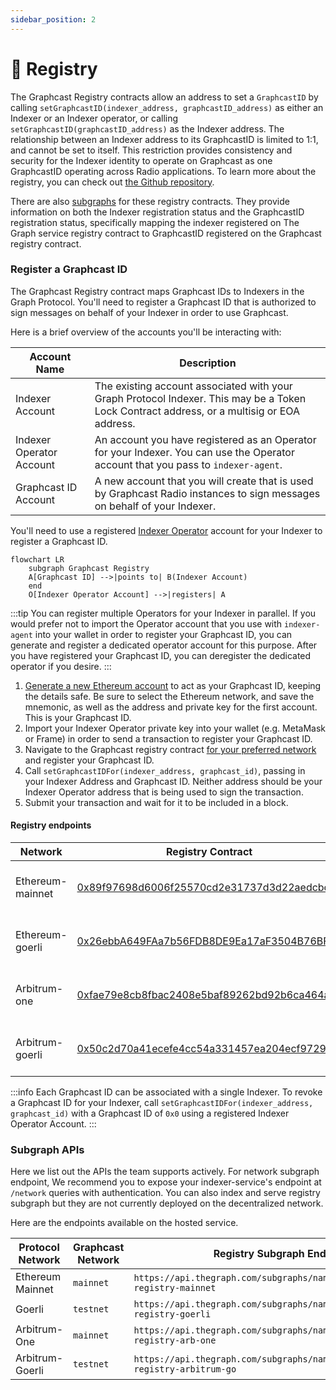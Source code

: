 ```yaml
---
sidebar_position: 2
---
```


# 📖 Registry

The Graphcast Registry contracts allow an address to set a `GraphcastID` by calling `setGraphcastID(indexer_address, graphcastID_address)` as either an Indexer or an Indexer operator, or calling `setGraphcastID(graphcastID_address)` as the Indexer address. The relationship between an Indexer address to its GraphcastID is limited to 1:1, and cannot be set to itself. This restriction provides consistency and security for the Indexer identity to operate on Graphcast as one GraphcastID operating across Radio applications. To learn more about the registry, you can check out [the Github repository](https://github.com/graphops/graphcast-registry).

There are also [subgraphs](https://github.com/graphops/graphcast-registry-subgraph) for these registry contracts. They provide information on both the Indexer registration status and the GraphcastID registration status, specifically mapping the indexer registered on The Graph service registry contract to GraphcastID registered on the Graphcast registry contract.

### Register a Graphcast ID

The Graphcast Registry contract maps Graphcast IDs to Indexers in the Graph Protocol. You'll need to register a Graphcast ID that is authorized to sign messages on behalf of your Indexer in order to use Graphcast.

Here is a brief overview of the accounts you'll be interacting with:

| Account Name             | Description                                                                                                                                |
| ------------------------ | ------------------------------------------------------------------------------------------------------------------------------------------ |
| Indexer Account          | The existing account associated with your Graph Protocol Indexer. This may be a Token Lock Contract address, or a multisig or EOA address. |
| Indexer Operator Account | An account you have registered as an Operator for your Indexer. You can use the Operator account that you pass to `indexer-agent`.         |
| Graphcast ID Account     | A new account that you will create that is used by Graphcast Radio instances to sign messages on behalf of your Indexer.                   |

You'll need to use a registered [Indexer Operator](https://thegraph.com/docs/en/network/indexing/#stake-in-the-protocol) account for your Indexer to register a Graphcast ID.

```mermaid
flowchart LR
    subgraph Graphcast Registry
    A[Graphcast ID] -->|points to| B(Indexer Account)
    end
    O[Indexer Operator Account] -->|registers| A
```

:::tip
You can register multiple Operators for your Indexer in parallel. If you would prefer not to import the Operator account that you use with `indexer-agent` into your wallet in order to register your Graphcast ID, you can generate and register a dedicated operator account for this purpose. After you have registered your Graphcast ID, you can deregister the dedicated operator if you desire.
:::

1. [Generate a new Ethereum account](https://iancoleman.io/bip39/) to act as your Graphcast ID, keeping the details safe. Be sure to select the Ethereum network, and save the mnemonic, as well as the address and private key for the first account. This is your Graphcast ID.
2. Import your Indexer Operator private key into your wallet (e.g. MetaMask or Frame) in order to send a transaction to register your Graphcast ID.
3. Navigate to the Graphcast registry contract [for your preferred network](#registry-contracts) and register your Graphcast ID.
4. Call `setGraphcastIDFor(indexer_address, graphcast_id)`, passing in your Indexer Address and Graphcast ID. Neither address should be your Indexer Operator address that is being used to sign the transaction.
5. Submit your transaction and wait for it to be included in a block.

#### Registry endpoints

| Network          | Registry Contract                                                                                                                               | Subgraph API                                                                                                                    |
| ---------------- | ----------------------------------------------------------------------------------------------------------------------------------------------- | ------------------------------------------------------------------------------------------------------------------------------ |
| Ethereum-mainnet | [0x89f97698d6006f25570cd2e31737d3d22aedcbcf](https://etherscan.io/address/0x89f97698d6006f25570cd2e31737d3d22aedcbcf#writeProxyContract)        | [https://api.thegraph.com/subgraphs/name/hopeyen/graphcast-registry-mainnet](https://api.thegraph.com/subgraphs/name/hopeyen/graphcast-registry-mainnet)        |
| Ethereum-goerli  | [0x26ebbA649FAa7b56FDB8DE9Ea17aF3504B76BFA0](https://goerli.etherscan.io/address/0x26ebbA649FAa7b56FDB8DE9Ea17aF3504B76BFA0#writeProxyContract) | [https://api.thegraph.com/subgraphs/name/hopeyen/graphcast-registry-goerli](https://api.thegraph.com/subgraphs/name/hopeyen/graphcast-registry-goerli)          |
| Arbitrum-one     | [0xfae79e8cb8fbac2408e5baf89262bd92b6ca464a](https://arbiscan.io/address/0xfae79e8cb8fbac2408e5baf89262bd92b6ca464a#writeProxyContract)         | [https://api.thegraph.com/subgraphs/name/hopeyen/graphcast-registry-arb-one](https://api.thegraph.com/subgraphs/name/hopeyen/graphcast-registry-arb-one) |
| Arbitrum-goerli  | [0x50c2d70a41ecefe4cc54a331457ea204ecf97292](https://goerli.arbiscan.io/address/0x50c2d70a41ecefe4cc54a331457ea204ecf97292#writeProxyContract)  | [https://api.thegraph.com/subgraphs/name/hopeyen/graphcast-registry-arbitrum-go](https://api.thegraph.com/subgraphs/name/hopeyen/graphcast-registry-arbitrum-go)  |

:::info
Each Graphcast ID can be associated with a single Indexer. To revoke a Graphcast ID for your Indexer, call `setGraphcastIDFor(indexer_address, graphcast_id)` with a Graphcast ID of `0x0` using a registered Indexer Operator Account.
:::

### Subgraph APIs

Here we list out the APIs the team supports actively. For network subgraph endpoint, We recommend you to expose your indexer-service's endpoint at `/network` queries with authentication. You can also index and serve registry subgraph but they are not currently deployed on the decentralized network. 

Here are the endpoints available on the hosted service.

| Protocol Network   | Graphcast Network | Registry Subgraph Endpoint | Network Subgraph Endpoint |
| -------------- | ----------------- | -------------------------- | ------------------------- |
| Ethereum Mainnet | `mainnet` | `https://api.thegraph.com/subgraphs/name/hopeyen/graphcast-registry-mainnet` | `https://api.thegraph.com/subgraphs/name/graphprotocol/graph-network-mainnet` |
| Goerli | `testnet` | `https://api.thegraph.com/subgraphs/name/hopeyen/graphcast-registry-goerli` | `https://api.thegraph.com/subgraphs/name/graphprotocol/graph-network-goerli/network` |
| Arbitrum-One | `mainnet` | `https://api.thegraph.com/subgraphs/name/hopeyen/graphcast-registry-arb-one` | `https://api.thegraph.com/subgraphs/name/graphprotocol/graph-network-arbitrum` |
| Arbitrum-Goerli | `testnet` | `https://api.thegraph.com/subgraphs/name/hopeyen/graphcast-registry-arbitrum-go` | `https://api.thegraph.com/subgraphs/name/graphprotocol/graph-network-arbitrum-goerli` |

